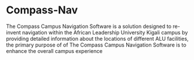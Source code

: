 # Compass-Nav
The Compass Campus Navigation Software is a solution designed to re-invent navigation within the African Leadership University Kigali campus by providing detailed information about the locations of different ALU facilities, the primary purpose of of The Compass Campus Navigation Software is to enhance the overall campus experience
